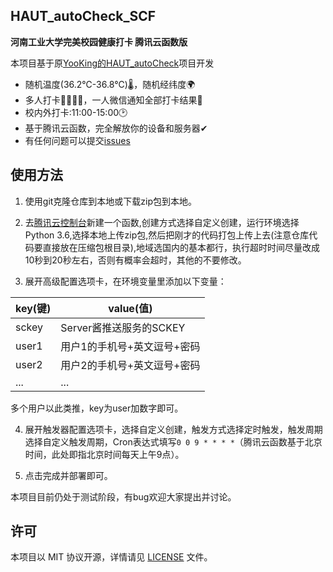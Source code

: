 ## HAUT_autoCheck_SCF

**河南工业大学完美校园健康打卡 腾讯云函数版**

本项目基于原[YooKing的HAUT_autoCheck](https://github.com/YooKing/HAUT_autoCheck/)项目开发

- 随机温度(36.2℃-36.8℃)🌡，随机经纬度🌍
- 多人打卡👨‍👩‍👧‍👧，一人微信通知全部打卡结果💬
- 校内外打卡:11:00-15:00🕑
- 基于腾讯云函数，完全解放你的设备和服务器✔
- 有任何问题可以提交[issues](https://github.com/YooKing/HAUT_autoCheck/issues/new)

## 使用方法 

1. 使用git克隆仓库到本地或下载zip包到本地。

2. 去[腾讯云控制台](https://console.cloud.tencent.com/scf/)新建一个函数,创建方式选择自定义创建，运行环境选择Python 3.6,选择本地上传zip包,然后把刚才的代码打包上传上去(注意仓库代码要直接放在压缩包根目录),地域选国内的基本都行，执行超时时间尽量改成10秒到20秒左右，否则有概率会超时，其他的不要修改。

3. 展开高级配置选项卡，在环境变量里添加以下变量：

|key(键)|value(值)|
|---|---|
|sckey|Server酱推送服务的SCKEY|
|user1|用户1的手机号+英文逗号+密码|
|user2|用户2的手机号+英文逗号+密码|
| ... | ... |

多个用户以此类推，key为user加数字即可。

4. 展开触发器配置选项卡，选择自定义创建，触发方式选择定时触发，触发周期选择自定义触发周期，Cron表达式填写`0 0 9 * * * *`（腾讯云函数基于北京时间，此处即指北京时间每天上午9点）。

5. 点击完成并部署即可。

本项目目前仍处于测试阶段，有bug欢迎大家提出并讨论。

## 许可
本项目以 MIT 协议开源，详情请见 [LICENSE](LICENSE) 文件。
